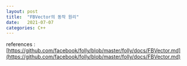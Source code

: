 ```yaml
---
layout: post
title:  "FBVector의 동작 원리"
date:   2021-07-07
categories: C++
---
```


references : [https://github.com/facebook/folly/blob/master/folly/docs/FBVector.md](https://github.com/facebook/folly/blob/master/folly/docs/FBVector.md)       